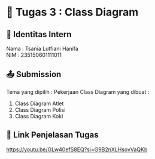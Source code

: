 # 📁 Tugas 3 : Class Diagram

## 👤 Identitas Intern
Nama : Tsania Lutfiani Hanifa          
NIM  : 235150601111011

## 📤 Submission

Tema yang dipilih : Pekerjaan
Class Diagram yang dibuat : 
1. Class Diagram Atlet
2. Class Diagram Polisi
3. Class Diagram Koki

## 🔗 Link Penjelasan Tugas

https://youtu.be/GLw40efS8EQ?si=G9B2nXLHsovVaQKb

